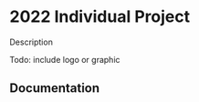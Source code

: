 # 2022 Individual Project

Description

Todo: include logo or graphic

## Documentation












